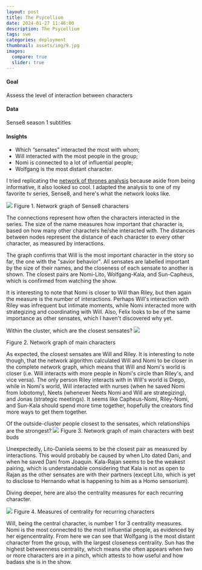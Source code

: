 ```yaml
---
layout: post
title: The Psycellium
date: 2024-01-27 11:46:00
description: The Psycellium
tags: swe
categories: deployment
thumbnail: assets/img/9.jpg
images:
  compare: true
  slider: true
---
```


#### Goal
Assess the level of interaction between characters
#### Data
Sense8 season 1 subtitles
#### Insights
*	Which “sensates” interacted the most with whom;
*	Will interacted with the most people in the group;
*	Nomi is connected to a lot of influential people;
*	Wolfgang is the most distant character. 

I tried replicating the [network of thrones analysis](https://www.macalester.edu/~abeverid/thrones.html) because aside from being informative, it also looked so cool. I adapted the analysis to one of my favorite tv series, Sense8, and here's what the network looks like.

<img class="img-fluid" src="../img/ncdejito/Capture.PNG">
Figure 1. Network graph of Sense8 characters

The connections represent how often the characters interacted in the series. The size of the name measures how important that character is, based on how many other characters he/she interacted with. The distances between nodes represent the distance of each character to every other character, as measured by interactions.

The graph confirms that Will is the most important character in the story so far, the one with the "savior behavior". All sensates are labelled important by the size of their names, and the closeness of each sensate to another is shown. The closest pairs are Nomi-Lito, Wolfgang-Kala, and Sun-Capheus, which is confirmed from watching the show.

It is interesting to note that Nomi is closer to Will than Riley, but then again the measure is the number of interactions. Perhaps Will's interaction with Riley was infrequent but intimate moments, while Nomi interacted more with strategizing and coordinating with Will. Also, Felix looks to be of the same importance as other sensates, which I haven't discovered why yet.

Within the cluster, which are the closest sensates?
<img class="img-fluid" src="../img/ncdejito/sensates1.PNG">

Figure 2. Network graph of main characters

As expected, the closest sensates are Will and Riley. It is interesting to note though, that the network algorithm calculated Will and Nomi to be closer in the complete network graph, which means that Will and Nomi's world is closer (i.e. Will interacts with more people in Nomi's circle than Riley's, and vice versa). The only person Riley interacts with in Will's world is Diego, while in Nomi's world, Will interacted with nurses (when he saved Nomi from lobotomy), Neets (whenever Neets Nomi and Will are strategizing), and Jonas (strategic meetings). It seems like Capheus-Nomi, Riley-Nomi, and Sun-Kala should spend more time together, hopefully the creators find more ways to get them together.

Of the outside-cluster people closest to the sensates, which relationships are the strongest?
<img class="img-fluid" src="../img/ncdejito/sensateswithbestbuds1.PNG">
Figure 3. Network graph of main characters with best buds

Unexpectedly, Lito-Daniela seems to be the closest pair as measured by interactions. This would probably be caused by when Lito dated Dani, and when he saved Dani from Joaquin. Kala-Rajan seems to be the weakest pairing, which is understandable considering that Kala is not as open to Rajan as the other sensates are with their partners (except Lito, which is yet to disclose to Hernando what is happening to him as a Homo sensorium).

Diving deeper, here are also the centrality measures for each recurring character.

<img class="img-fluid" src="../img/ncdejito/sense8-metrics.PNG">
Figure 4. Measures of centrality for recurring characters

Will, being the central character, is number 1 for 3 centrality measures. Nomi is the most connected to the most influential people, as evidenced by her eigencentrality. From here we can see that Wolfgang is the most distant character from the group, with the largest closeness centrality. Sun has the highest betweenness centrality, which means she often appears when two or more characters are in a pinch, which attests to how useful and how badass she is in the show.
